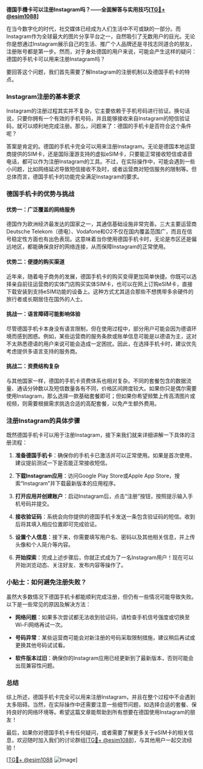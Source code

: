 **德国手機卡可以注册Instagram吗？——全面解答与实用技巧[[TG💪+ @esim1088](https://t.me/s/esim1088)]**

在当今数字化的时代，社交媒体已经成为人们生活中不可或缺的一部分。而Instagram作为全球最大的图片分享平台之一，自然吸引了无数用户的目光。无论你是想通过Instagram展示自己的生活、推广个人品牌还是寻找志同道合的朋友，注册账号都是第一步。然而，对于身处德国的用户来说，可能会产生这样的疑问：德国的手机卡可以用来注册Instagram吗？

要回答这个问题，我们首先需要了解Instagram的注册机制以及德国手机卡的特点。

### Instagram注册的基本要求

Instagram的注册过程其实并不复杂，它主要依赖于手机号码进行验证。换句话说，只要你拥有一个有效的手机号码，并且能够接收来自Instagram的短信验证码，就可以顺利地完成注册。那么，问题来了：德国的手机卡是否符合这个条件呢？

答案是肯定的。德国的手机卡完全可以用来注册Instagram。无论是德国本地运营商提供的SIM卡，还是国际漫游支持的虚拟eSIM卡，只要能正常接收短信或语音电话，都可以作为注册Instagram的工具。不过，在实际操作中，可能会遇到一些小问题，比如网络延迟导致短信接收不及时，或者运营商对短信服务的限制等。但总体而言，德国手机卡的功能完全满足Instagram的要求。

### 德国手机卡的优势与挑战

#### 优势一：广泛覆盖的网络服务

德国作为欧洲经济最发达的国家之一，其通信基础设施非常完善。三大主要运营商Deutsche Telekom（德电）、Vodafone和O2不仅在国内覆盖范围广，而且在信号稳定性方面也有出色表现。这意味着当你使用德国手机卡时，无论是市区还是偏远地区，都能确保良好的网络连接，从而保障Instagram的正常使用。

#### 优势二：便捷的购买渠道

近年来，随着电子商务的发展，德国手机卡的购买变得更加简单快捷。你既可以选择亲自前往运营商的实体门店购买实体SIM卡，也可以在网上订购eSIM卡，直接下载安装到支持eSIM功能的设备上。这种方式尤其适合那些不想携带多余硬件的旅行者或长期居住在国外的人士。

#### 挑战一：语言障碍可能影响体验

尽管德国手机卡本身没有语言限制，但在使用过程中，部分用户可能会因为德语环境而感到困惑。例如，某些运营商的服务条款或账单信息可能是以德语为主，这对不太熟悉德语的用户来说可能会造成一定困扰。因此，在选择手机卡时，建议优先考虑提供多语言支持的服务商。

#### 挑战二：资费结构复杂

与其他国家一样，德国的手机卡资费体系也相对复杂。不同的套餐包含的数据流量、通话分钟数以及短信数量各有不同，价格区间跨度较大。如果你只是偶尔需要使用Instagram，那么选择一款基础套餐即可；但如果你希望频繁上传高清图片或视频，则需要根据需求挑选合适的高配套餐，以免产生额外费用。

### 注册Instagram的具体步骤

既然德国手机卡可以用于注册Instagram，接下来我们就来详细讲解一下具体的注册流程：

1. **准备德国手机卡**：确保你的手机卡已激活并可以正常使用。如果是首次使用，建议提前测试一下是否能正常接收短信。
   
2. **下载Instagram应用**：访问Google Play Store或Apple App Store，搜索“Instagram”并下载最新版本的应用程序。

3. **打开应用并创建账户**：启动Instagram后，点击“注册”按钮，按照提示输入手机号码并提交。

4. **接收验证码**：系统会向你提供的德国手机卡发送一条包含验证码的短信。收到后将其填入相应位置即可完成验证。

5. **设置个人信息**：接下来，你需要填写用户名、密码以及其他相关信息，并上传头像和个人简介等内容。

6. **开始探索**：完成上述步骤后，你就正式成为了一名Instagram用户！现在可以开始浏览动态、关注好友、发布内容等操作了。

### 小贴士：如何避免注册失败？

虽然大多数情况下德国手机卡都能顺利完成注册，但仍有一些情况可能导致失败。以下是一些常见的原因及解决方法：

- **网络问题**：如果多次尝试都无法收到验证码，请检查手机信号强度或切换至Wi-Fi网络再试一次。
  
- **号码异常**：某些运营商可能会对新注册的号码采取限制措施，建议稍后再试或更换其他号码试试看。
  
- **软件版本过旧**：确保你的Instagram应用已经更新到了最新版本，否则可能会出现兼容性问题。

### 总结

综上所述，德国手机卡完全可以用来注册Instagram，并且在整个过程中不会遇到太多阻碍。当然，在实际操作中还需要注意一些细节问题，如选择合适的套餐、保持良好的网络环境等。希望这篇文章能帮助到所有想要在德国使用Instagram的朋友！

最后，如果你对德国手机卡有任何疑问，或者需要了解更多关于eSIM卡的相关信息，欢迎随时加入我们的讨论群组[[TG💪+ @esim1088](https://t.me/s/esim1088)]，与其他用户一起交流经验！

[[TG💪+ @esim1088](https://t.me/s/esim1088) ![Image](https://i.postimg.cc/4NQfJmqS/Snipaste-2025-05-13-00-14-12.png)]